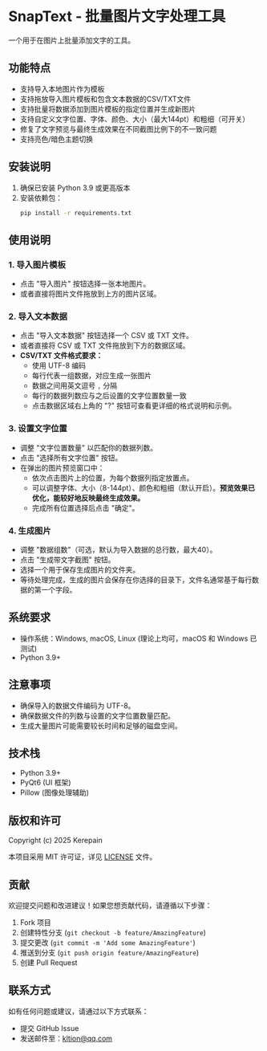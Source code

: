 # SnapText - 批量图片文字处理工具

一个用于在图片上批量添加文字的工具。

## 功能特点

- 支持导入本地图片作为模板
- 支持拖放导入图片模板和包含文本数据的CSV/TXT文件
- 支持批量将数据添加到图片模板的指定位置并生成新图片
- 支持自定义文字位置、字体、颜色、大小（最大144pt）和粗细（可开关）
- 修复了文字预览与最终生成效果在不同截图比例下的不一致问题
- 支持亮色/暗色主题切换

## 安装说明

1. 确保已安装 Python 3.9 或更高版本
2. 安装依赖包：
   ```bash
   pip install -r requirements.txt
   ```

## 使用说明

### 1. 导入图片模板
- 点击 "导入图片" 按钮选择一张本地图片。
- 或者直接将图片文件拖放到上方的图片区域。

### 2. 导入文本数据
- 点击 "导入文本数据" 按钮选择一个 CSV 或 TXT 文件。
- 或者直接将 CSV 或 TXT 文件拖放到下方的数据区域。
- **CSV/TXT 文件格式要求：**
  - 使用 UTF-8 编码
  - 每行代表一组数据，对应生成一张图片
  - 数据之间用英文逗号 `,` 分隔
  - 每行的数据列数应与之后设置的文字位置数量一致
  - 点击数据区域右上角的 "?" 按钮可查看更详细的格式说明和示例。

### 3. 设置文字位置
- 调整 "文字位置数量" 以匹配你的数据列数。
- 点击 "选择所有文字位置" 按钮。
- 在弹出的图片预览窗口中：
  - 依次点击图片上的位置，为每个数据列指定放置点。
  - 可以调整字体、大小（8-144pt）、颜色和粗细（默认开启）。**预览效果已优化，能较好地反映最终生成效果。**
  - 完成所有位置选择后点击 "确定"。

### 4. 生成图片
- 调整 "数据组数"（可选，默认为导入数据的总行数，最大40）。
- 点击 "生成带文字截图" 按钮。
- 选择一个用于保存生成图片的文件夹。
- 等待处理完成，生成的图片会保存在你选择的目录下，文件名通常基于每行数据的第一个字段。

## 系统要求

- 操作系统：Windows, macOS, Linux (理论上均可，macOS 和 Windows 已测试)
- Python 3.9+

## 注意事项

- 确保导入的数据文件编码为 UTF-8。
- 确保数据文件的列数与设置的文字位置数量匹配。
- 生成大量图片可能需要较长时间和足够的磁盘空间。

## 技术栈

- Python 3.9+
- PyQt6 (UI 框架)
- Pillow (图像处理辅助)

## 版权和许可

Copyright (c) 2025 Kerepain

本项目采用 MIT 许可证，详见 [LICENSE](LICENSE) 文件。

## 贡献

欢迎提交问题和改进建议！如果您想贡献代码，请遵循以下步骤：

1. Fork 项目
2. 创建特性分支 (`git checkout -b feature/AmazingFeature`)
3. 提交更改 (`git commit -m 'Add some AmazingFeature'`)
4. 推送到分支 (`git push origin feature/AmazingFeature`)
5. 创建 Pull Request

## 联系方式

如有任何问题或建议，请通过以下方式联系：

- 提交 GitHub Issue
- 发送邮件至：kltion@qq.com
